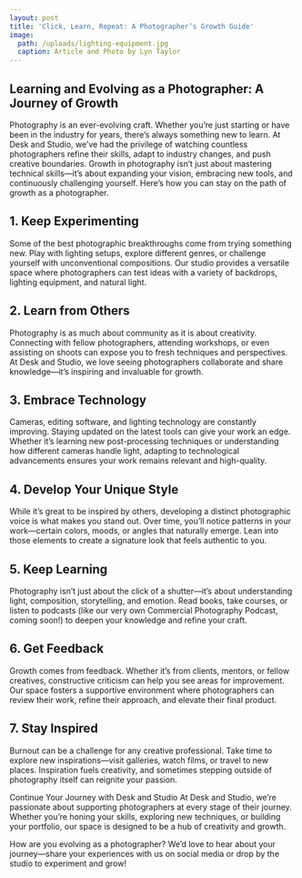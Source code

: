 ```yaml
---
layout: post
title: 'Click, Learn, Repeat: A Photographer’s Growth Guide'
image:
  path: /uploads/lighting-equipment.jpg
  caption: Article and Photo by Lyn Taylor
---
```

## Learning and Evolving as a Photographer: A Journey of Growth

Photography is an ever-evolving craft. Whether you’re just starting or have been in the industry for years, there’s always something new to learn. At Desk and Studio, we’ve had the privilege of watching countless photographers refine their skills, adapt to industry changes, and push creative boundaries. Growth in photography isn’t just about mastering technical skills—it’s about expanding your vision, embracing new tools, and continuously challenging yourself. Here’s how you can stay on the path of growth as a photographer.

## 1\. Keep Experimenting

Some of the best photographic breakthroughs come from trying something new. Play with lighting setups, explore different genres, or challenge yourself with unconventional compositions. Our studio provides a versatile space where photographers can test ideas with a variety of backdrops, lighting equipment, and natural light.

## 2\. Learn from Others

Photography is as much about community as it is about creativity. Connecting with fellow photographers, attending workshops, or even assisting on shoots can expose you to fresh techniques and perspectives. At Desk and Studio, we love seeing photographers collaborate and share knowledge—it’s inspiring and invaluable for growth.

## 3\. Embrace Technology

Cameras, editing software, and lighting technology are constantly improving. Staying updated on the latest tools can give your work an edge. Whether it’s learning new post-processing techniques or understanding how different cameras handle light, adapting to technological advancements ensures your work remains relevant and high-quality.

## 4\. Develop Your Unique Style

While it’s great to be inspired by others, developing a distinct photographic voice is what makes you stand out. Over time, you’ll notice patterns in your work—certain colors, moods, or angles that naturally emerge. Lean into those elements to create a signature look that feels authentic to you.

## 5\. Keep Learning

Photography isn’t just about the click of a shutter—it’s about understanding light, composition, storytelling, and emotion. Read books, take courses, or listen to podcasts (like our very own Commercial Photography Podcast, coming soon!) to deepen your knowledge and refine your craft.

## 6\. Get Feedback

Growth comes from feedback. Whether it’s from clients, mentors, or fellow creatives, constructive criticism can help you see areas for improvement. Our space fosters a supportive environment where photographers can review their work, refine their approach, and elevate their final product.

## 7\. Stay Inspired

Burnout can be a challenge for any creative professional. Take time to explore new inspirations—visit galleries, watch films, or travel to new places. Inspiration fuels creativity, and sometimes stepping outside of photography itself can reignite your passion.

Continue Your Journey with Desk and Studio
At Desk and Studio, we’re passionate about supporting photographers at every stage of their journey. Whether you’re honing your skills, exploring new techniques, or building your portfolio, our space is designed to be a hub of creativity and growth.

How are you evolving as a photographer? We’d love to hear about your journey—share your experiences with us on social media or drop by the studio to experiment and grow!